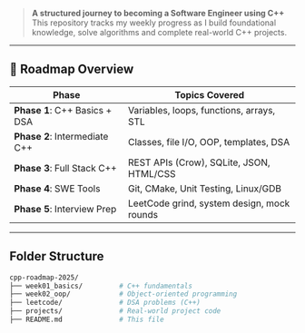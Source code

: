 

> **A structured journey to becoming a Software Engineer using C++**  
> This repository tracks my weekly progress as I build foundational knowledge, solve algorithms and complete real-world C++ projects.

---

## 🧭 Roadmap Overview

| Phase                        | Topics Covered                             |
|-----------------------------|---------------------------------------------|
| **Phase 1**: C++ Basics + DSA | Variables, loops, functions, arrays, STL   |
| **Phase 2**: Intermediate C++ | Classes, file I/O, OOP, templates, DSA     |
| **Phase 3**: Full Stack C++   | REST APIs (Crow), SQLite, JSON, HTML/CSS   |
| **Phase 4**: SWE Tools        | Git, CMake, Unit Testing, Linux/GDB        |
| **Phase 5**: Interview Prep   | LeetCode grind, system design, mock rounds |

---

## Folder Structure

```bash
cpp-roadmap-2025/
├── week01_basics/         # C++ fundamentals
├── week02_oop/            # Object-oriented programming
├── leetcode/              # DSA problems (C++)
├── projects/              # Real-world project code
├── README.md              # This file
